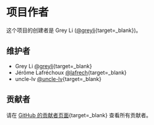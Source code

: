 # 项目作者

这个项目的创建者是 Grey Li ([@greyli][_greyli]{target=_blank})。


## 维护者

- Grey Li [@greyli][_greyli]{target=_blank}
- Jérôme Lafréchoux [@lafrech][_lafrech]{target=_blank}
- uncle-lv [@uncle-lv][_uncle-lv]{target=_blank}


## 贡献者

请在 [GitHub 的贡献者页面][_contributors]{target=_blank} 查看所有贡献者。

[_greyli]: https://github.com/greyli
[_lafrech]: https://github.com/lafrech
[_uncle-lv]: https://github.com/uncle-lv
[_contributors]: https://github.com/apiflask/apiflask/graphs/contributors
